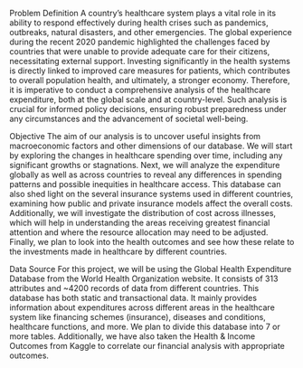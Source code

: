 
Problem Definition
A country’s healthcare system plays a vital role in its ability to respond effectively during health crises such as pandemics, outbreaks, natural disasters, and other emergencies. The global experience during the recent 2020 pandemic highlighted the challenges faced by countries that were unable to provide adequate care for their citizens, necessitating external support. Investing significantly in the health systems is directly linked to improved care measures for patients, which contributes to overall population health, and ultimately, a stronger economy. Therefore, it is imperative to conduct a comprehensive analysis of the healthcare expenditure, both at the global scale and at country-level. Such analysis is crucial for informed policy decisions, ensuring robust preparedness under any circumstances and the advancement of societal well-being. 

Objective
The aim of our analysis is to uncover useful insights from macroeconomic factors and other dimensions of our database. We will start by exploring the changes in healthcare spending over time, including any significant growths or stagnations. Next, we will analyze the expenditure globally as well as across countries to reveal any differences in spending patterns and possible inequities in healthcare access. This database can also shed light on the several insurance systems used in different countries, examining how public and private insurance models affect the overall costs. Additionally, we will investigate the distribution of cost across illnesses, which will help in understanding the areas receiving greatest financial attention and where the resource allocation may need to be adjusted. Finally, we plan to look into the health outcomes and see how these relate to the investments made in healthcare by different countries.   

Data Source
For this project, we will be using the Global Health Expenditure Database from the World Health Organization website. It consists of 313 attributes and ~4200 records of data from different countries. This database has both static and transactional data. It mainly provides information about expenditures across different areas in the healthcare system like financing schemes (insurance), diseases and conditions, healthcare functions, and more. We plan to divide this database into 7 or more tables. Additionally, we have also taken the Health & Income Outcomes from Kaggle to correlate our financial analysis with appropriate outcomes.
